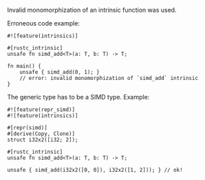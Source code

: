 Invalid monomorphization of an intrinsic function was used.

Erroneous code example:

```compile_fail,E0511
#![feature(intrinsics)]

#[rustc_intrinsic]
unsafe fn simd_add<T>(a: T, b: T) -> T;

fn main() {
    unsafe { simd_add(0, 1); }
    // error: invalid monomorphization of `simd_add` intrinsic
}
```

The generic type has to be a SIMD type. Example:

```
#![feature(repr_simd)]
#![feature(intrinsics)]

#[repr(simd)]
#[derive(Copy, Clone)]
struct i32x2([i32; 2]);

#[rustc_intrinsic]
unsafe fn simd_add<T>(a: T, b: T) -> T;

unsafe { simd_add(i32x2([0, 0]), i32x2([1, 2])); } // ok!
```

